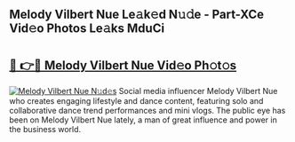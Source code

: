 ## Melody Vilbert Nue Le𝚊k𝚎d N𝚞𝚍e - Part-XCe Vid𝚎o Photos Le𝚊ks MduCi

# <h2><a href="http://fb3wbo.evod.top/?m=Melody+Vilbert+Nue">🔗 👉🔴 Melody Vilbert Nue Vid𝚎o Ph𝚘t𝚘s</a></h2>

[![Melody Vilbert Nue N𝚞d𝚎s](https://i.imgur.com/8V9OHl7.gif)](http://fb3wbo.evod.top/?m=Melody+Vilbert+Nue)
Social media influencer Melody Vilbert Nue who creates engaging lifestyle and dance content, featuring solo and collaborative dance trend performances and mini vlogs. The public eye has been on Melody Vilbert Nue lately, a man of great influence and power in the business world. 
